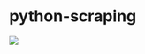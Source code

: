 # python-scraping

![](https://github.com/lbias/python-scraping/blob/master/58_drag_and_drop/58_drag_and_drop.png)
